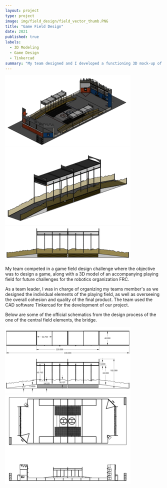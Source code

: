 ```yaml
---
layout: project
type: project
image: img/field_design/field_vector_thumb.PNG
title: "Game Field Design"
date: 2021
published: true
labels:
  - 3D Modeling
  - Game Design
  - Tinkercad
summary: "My team designed and I developed a functioning 3D mock-up of a game field proposal of future robotics competitions."
---
```


<div class="text-center p-4">
  <img width="400px" src="../img/field_design/2445 Compact Cleanup Field.PNG" class="img-thumbnail" >
  <img width="400px" src="../img/field_design/bridge_ortho.PNG" class="img-thumbnail" >
  <img width="400px" src="../img/field_design/bridge_side.PNG" class="img-thumbnail" >
</div>

My team competed in a game field design challenge where the objective was to design a game, along with a 3D model of an accompanying playing field for future challenges for the robotics organization FRC.

As a team leader, I was in charge of organizing my teams member's as we designed the individual elements of the playing field, as well as overseeing the overall cohesion and quality of the final product. The team used the CAD software Tinkercad for the development of our project.

Below are some of the official schematics from the design process of the one of the central field elements, the bridge.

<div class="text-center p-4">
  <img width="400px" src="../img/field_design/bridge_schem.PNG" class="img-thumbnail" >
  <img width="400px" src="../img/field_design/Field Sketch.PNG" class="img-thumbnail" >
</div>
